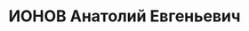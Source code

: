 ---
title: ИОНОВ Анатолий Евгеньевич
description: "1904 г.р., русский, б/п, 58 СД КВО, старший лейтенант. Награды: орден\
  \ Красной Звезды 16.08.1936. \n "
---